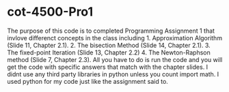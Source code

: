 # cot-4500-Pro1

The purpose of this code is to completed Programming Assignment 1 that invlove differenct concepts in the class including 1. Approximation Algorithm (Slide 11, Chapter 2.1). 2. The bisection Method (Slide 14, Chapter 2.1). 3. The fixed-point Iteration (Slide 13, Chapter 2.2) 4. The Newton-Raphson method (Slide 7, Chapter 2.3). All you have to do is run the code and you will get the code with specific answers that match with the chapter slides. I didnt use any third party libraries in python unless you count import math. I used python for my code just like the assignment said to.
